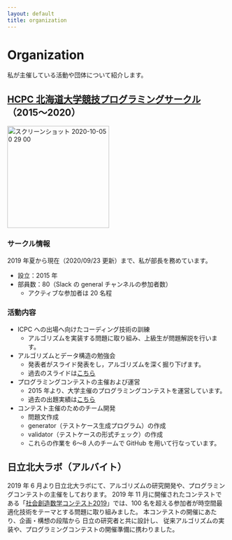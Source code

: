 ```yaml
---
layout: default
title: organization
---
```


# Organization
私が主催している活動や団体について紹介します。

## [HCPC 北海道大学競技プログラミングサークル](https://hcpc-hokudai.github.io/)（2015〜2020）

<img width="233" alt="スクリーンショット 2020-10-05 0 29 00" src="https://user-images.githubusercontent.com/47474057/95019693-da7c1b80-06a1-11eb-9059-81bc1fb7749a.png">


### サークル情報

2019 年夏から現在（2020/09/23 更新）まで、私が部長を務めています。

- 設立：2015 年
- 部員数：80（Slack の general チャンネルの参加者数）
    - アクティブな参加者は 20 名程

### 活動内容
- ICPC への出場へ向けたコーディング技術の訓練
    - アルゴリズムを実装する問題に取り組み、上級生が問題解説を行います。
- アルゴリズムとデータ構造の勉強会
    - 発表者がスライド発表をし，アルゴリズムを深く掘り下げます。
    - 過去のスライドは[こちら](https://hcpc-hokudai.github.io/activities.html)
- プログラミングコンテストの主催および運営
    - 2015 年より、大学主催のプログラミングコンテストを運営しています。
    - 過去の出題実績は[こちら](https://hcpc-hokudai.github.io/activities.html)
- コンテスト主催のためのチーム開発
    - 問題文作成
    - generator（テストケース生成プログラム）の作成
    - validator（テストケースの形式チェック）の作成
    - これらの作業を 6〜8 人のチームで GitHub を用いて行なっています。

## 日立北大ラボ（アルバイト）
2019 年 6 月より日立北大ラボにて、アルゴリズムの研究開発や、プログラミングコンテストの主催をしております。
2019 年 11 月に開催されたコンテストである「[社会創造数学コンテスト2019](https://www.es.hokudai.ac.jp/news/2019-11-01-hitachi/)」では、100 名を超える参加者が時空間最適化技術をテーマとする問題に取り組みました。
本コンテストの開催にあたり、企画・構想の段階から
日立の研究者と共に設計し、
従来アルゴリズムの実装や、プログラミングコンテストの開催準備に携わりました。
